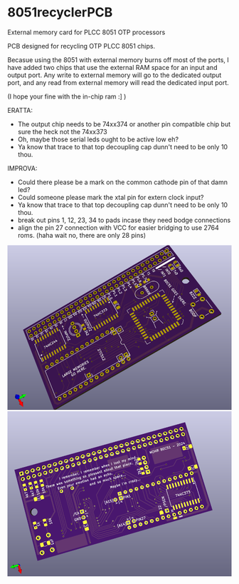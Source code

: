 # 8051recyclerPCB
External memory card for PLCC 8051 OTP processors

PCB designed for recycling OTP PLCC 8051 chips. 

Becasue using the 8051 with external memory burns off most of the ports, I have added two chips that use the external RAM space for an input and output port. Any write to external memory will go to the dedicated output port, and any read from external memory will read the dedicated input port.

(I hope your fine with the in-chip ram :] )

ERATTA:

- The output chip needs to be 74xx374 or another pin compatible chip but sure the heck not the 74xx373
- Oh, maybe those serial leds ought to be active low eh?
- Ya know that trace to that top decoupling cap dunn't need to be only 10 thou.

IMPROVA:

- Could there please be a mark on the common cathode pin of that damn led?
- Could someone please mark the xtal pin for extern clock input?
- Ya know that trace to that top decoupling cap dunn't need to be only 10 thou.
- break out pins 1, 12, 23, 34 to pads incase they need bodge connections
- align the pin 27 connection with VCC for easier bridging to use 2764 roms. (haha wait no, there are only 28 pins)

![ ](8051TOP.png)
![ ](8051BOT.png)



